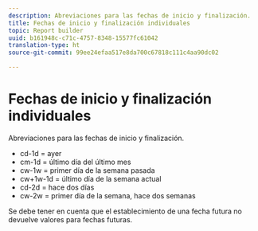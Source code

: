 ```yaml
---
description: Abreviaciones para las fechas de inicio y finalización.
title: Fechas de inicio y finalización individuales
topic: Report builder
uuid: b161948c-c71c-4757-8348-15577fc61042
translation-type: ht
source-git-commit: 99ee24efaa517e8da700c67818c111c4aa90dc02

---
```



# Fechas de inicio y finalización individuales

Abreviaciones para las fechas de inicio y finalización.

* cd-1d = ayer
* cm-1d = último día del último mes
* cw-1w = primer día de la semana pasada
* cw+1w-1d = último día de la semana actual
* cd-2d = hace dos días
* cw-2w = primer día de la semana, hace dos semanas

Se debe tener en cuenta que el establecimiento de una fecha futura no devuelve valores para fechas futuras.
